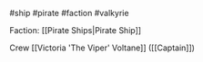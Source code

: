 #ship #pirate #faction #valkyrie 

Faction: [[Pirate Ships|Pirate Ship]]

Crew
[[Victoria 'The Viper' Voltane]] ([[Captain]])